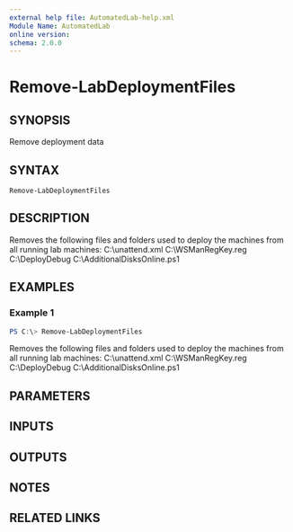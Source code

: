 ```yaml
---
external help file: AutomatedLab-help.xml
Module Name: AutomatedLab
online version:
schema: 2.0.0
---
```


# Remove-LabDeploymentFiles

## SYNOPSIS
Remove deployment data

## SYNTAX

```
Remove-LabDeploymentFiles
```

## DESCRIPTION
Removes the following files and folders used to deploy the machines from all running lab machines:
C:\unattend.xml
C:\WSManRegKey.reg
C:\DeployDebug
C:\AdditionalDisksOnline.ps1

## EXAMPLES

### Example 1
```powershell
PS C:\> Remove-LabDeploymentFiles
```

Removes the following files and folders used to deploy the machines from all running lab machines:
C:\unattend.xml
C:\WSManRegKey.reg
C:\DeployDebug
C:\AdditionalDisksOnline.ps1

## PARAMETERS

## INPUTS

## OUTPUTS

## NOTES

## RELATED LINKS
